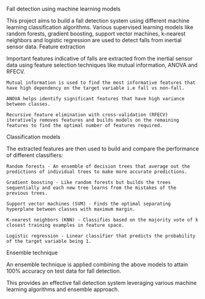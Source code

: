 Fall detection using machine learning models

This project aims to build a fall detection system using different machine learning classification algorithms. Various supervised learning models like random forests, gradient boosting, support vector machines, k-nearest neighbors and logistic regression are used to detect falls from inertial sensor data.
Feature extraction

Important features indicative of falls are extracted from the inertial sensor data using feature selection techniques like mutual information, ANOVA and RFECV.

    Mutual information is used to find the most informative features that have high dependency on the target variable i.e fall vs non-fall.

    ANOVA helps identify significant features that have high variance between classes.

    Recursive feature elimination with cross-validation (RFECV) iteratively removes features and builds models on the remaining features to find the optimal number of features required.

Classification models

The extracted features are then used to build and compare the performance of different classifiers:

    Random forests - An ensemble of decision trees that average out the predictions of individual trees to make more accurate predictions.

    Gradient boosting - Like random forests but builds the trees sequentially and each new tree learns from the mistakes of the previous trees.

    Support vector machines (SVM) - Finds the optimal separating hyperplane between classes with maximum margin.

    K-nearest neighbors (KNN) - Classifies based on the majority vote of k closest training examples in feature space.

    Logistic regression - Linear classifier that predicts the probability of the target variable being 1.

Ensemble technique

An ensemble technique is applied combining the above models to attain 100% accuracy on test data for fall detection.

This provides an effective fall detection system leveraging various machine learning algorithms and ensemble approach.
